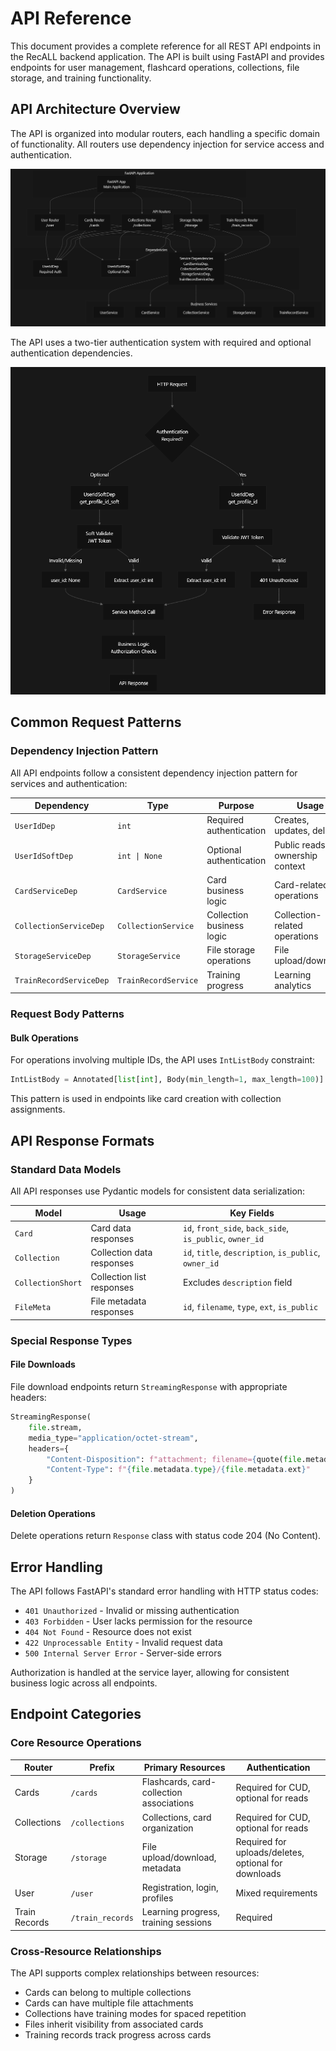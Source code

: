 # API Reference

This document provides a complete reference for all REST API endpoints in the RecALL backend application. The API is built using FastAPI and provides endpoints for user management, flashcard operations, collections, file storage, and training functionality.

## API Architecture Overview

The API is organized into modular routers, each handling a specific domain of functionality. All routers use dependency injection for service access and authentication.

![](resources/img_17.png)

The API uses a two-tier authentication system with required and optional authentication dependencies.

![](resources/img_18.png)

## Common Request Patterns

### Dependency Injection Pattern

All API endpoints follow a consistent dependency injection pattern for services and authentication:

| Dependency | Type                 | Purpose | Usage |
| --- |----------------------| --- | --- |
| `UserIdDep` | `int`                | Required authentication | Creates, updates, deletes |
| `UserIdSoftDep` | `int \| None`        | Optional authentication | Public reads with ownership context |
| `CardServiceDep` | `CardService`        | Card business logic | Card-related operations |
| `CollectionServiceDep` | `CollectionService`  | Collection business logic | Collection-related operations |
| `StorageServiceDep` | `StorageService`     | File storage operations | File upload/download |
| `TrainRecordServiceDep` | `TrainRecordService` | Training progress | Learning analytics |

### Request Body Patterns

#### Bulk Operations

For operations involving multiple IDs, the API uses `IntListBody` constraint:

```python
IntListBody = Annotated[list[int], Body(min_length=1, max_length=100)]
```

This pattern is used in endpoints like card creation with collection assignments.

## API Response Formats

### Standard Data Models

All API responses use Pydantic models for consistent data serialization:

| Model | Usage | Key Fields |
| --- | --- | --- |
| `Card` | Card data responses | `id`, `front_side`, `back_side`, `is_public`, `owner_id` |
| `Collection` | Collection data responses | `id`, `title`, `description`, `is_public`, `owner_id` |
| `CollectionShort` | Collection list responses | Excludes `description` field |
| `FileMeta` | File metadata responses | `id`, `filename`, `type`, `ext`, `is_public` |

### Special Response Types

#### File Downloads

File download endpoints return `StreamingResponse` with appropriate headers:

```python
StreamingResponse(
    file.stream,
    media_type="application/octet-stream", 
    headers={
        "Content-Disposition": f"attachment; filename={quote(file.metadata.filename)}",
        "Content-Type": f"{file.metadata.type}/{file.metadata.ext}"
    }
)
```

#### Deletion Operations

Delete operations return `Response` class with status code 204 (No Content).

## Error Handling

The API follows FastAPI's standard error handling with HTTP status codes:

-   `401 Unauthorized` - Invalid or missing authentication
-   `403 Forbidden` - User lacks permission for the resource
-   `404 Not Found` - Resource does not exist
-   `422 Unprocessable Entity` - Invalid request data
-   `500 Internal Server Error` - Server-side errors

Authorization is handled at the service layer, allowing for consistent business logic across all endpoints.

## Endpoint Categories

### Core Resource Operations

| Router | Prefix | Primary Resources | Authentication |
| --- | --- | --- | --- |
| Cards | `/cards` | Flashcards, card-collection associations | Required for CUD, optional for reads |
| Collections | `/collections` | Collections, card organization | Required for CUD, optional for reads |
| Storage | `/storage` | File upload/download, metadata | Required for uploads/deletes, optional for downloads |
| User | `/user` | Registration, login, profiles | Mixed requirements |
| Train Records | `/train_records` | Learning progress, training sessions | Required |

### Cross-Resource Relationships

The API supports complex relationships between resources:

-   Cards can belong to multiple collections
-   Cards can have multiple file attachments
-   Collections have training modes for spaced repetition
-   Files inherit visibility from associated cards
-   Training records track progress across cards
